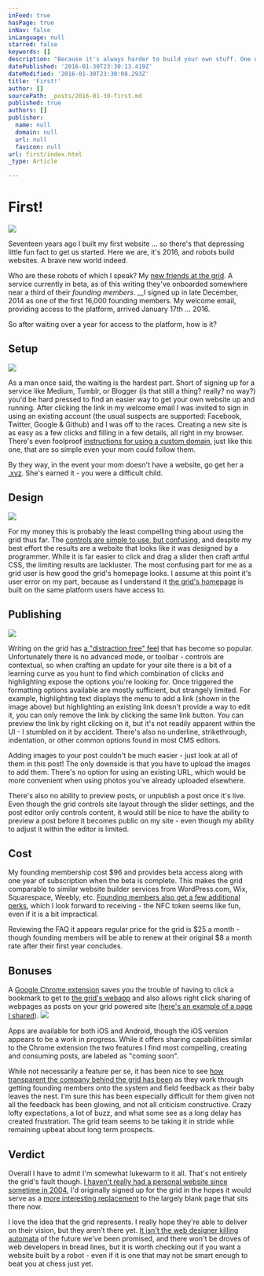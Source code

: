 ```yaml
---
inFeed: true
hasPage: true
inNav: false
inLanguage: null
starred: false
keywords: []
description: "Because it's always harder to build your own stuff. One user's review of using the grid."
datePublished: '2016-01-30T23:30:13.419Z'
dateModified: '2016-01-30T23:30:08.293Z'
title: 'First!'
author: []
sourcePath: _posts/2016-01-30-first.md
published: true
authors: []
publisher:
  name: null
  domain: null
  url: null
  favicon: null
url: first/index.html
_type: Article

---
```

# First!
![](https://the-grid-user-content.s3-us-west-2.amazonaws.com/3f5d5126-94d9-42ba-909d-4ff1baa1d233.jpg)

Seventeen years ago I built my first website ... so there's that depressing little fun fact to get us started. Here we are, it's 2016, and robots build websites. A brave new world indeed.

Who are these robots of which I speak? My [new friends at the grid][0]. A service currently in beta, as of this writing they've onboarded somewhere near a third of their _founding members_. __I signed up in late December, 2014 as one of the first 16,000 founding members. My welcome email, providing access to the platform, arrived January 17th ... 2016\.

So after waiting over a year for access to the platform, how is it?

## Setup
![](https://the-grid-user-content.s3-us-west-2.amazonaws.com/94a01368-b3f6-4861-aaf9-3a14cc97a095.png)

As a man once said, the waiting is the hardest part. Short of signing up for a service like Medium, Tumblr, or Blogger (is that still a thing? really? no way?) you'd be hard pressed to find an easier way to get your own website up and running. After clicking the link in my welcome email I was invited to sign in using an existing account (the usual suspects are supported: Facebook, Twitter, Google & Github) and I was off to the races. Creating a new site is as easy as a few clicks and filling in a few details, all right in my browser. There's even foolproof [instructions for using a custom domain][1], just like this one, that are so simple even your mom could follow them. 

By they way, in the event your mom doesn't have a website, go get her a [.xyz][2]. She's earned it - you were a difficult child.

## Design
![](https://the-grid-user-content.s3-us-west-2.amazonaws.com/da3ad343-6b10-47b7-8a49-00eef5c98e03.png)

For my money this is probably the least compelling thing about using the grid thus far. The [controls are simple to use, but confusing][3], and despite my best effort the results are a website that looks like it was designed by a programmer. While it is far easier to click and drag a slider then craft artful CSS, the limiting results are lackluster. The most confusing part for me as a grid user is how good the grid's homepage looks. I assume at this point it's user error on my part, because as I understand it [the grid's homepage][0] is built on the same platform users have access to.

## Publishing
![](https://the-grid-user-content.s3-us-west-2.amazonaws.com/a84151a6-b531-4e02-b3c0-d6f89997a0b4.png)

Writing on the grid has [a "distraction free" feel][4] that has become so popular. Unfortunately there is no advanced mode, or toolbar - controls are contextual, so when crafting an update for your site there is a bit of a learning curve as you hunt to find which combination of clicks and highlighting expose the options you're looking for. Once triggered the formatting options available are mostly sufficient, but strangely limited. For example, highlighting text displays the menu to add a link (shown in the image above) but highlighting an existing link doesn't provide a way to edit it, you can only remove the link by clicking the same link button. You can preview the link by right clicking on it, but it's not readily apparent within the UI - I stumbled on it by accident. There's also no underline, strikethrough, indentation, or other common options found in most CMS editors.

Adding images to your post couldn't be much easier - just look at all of them in this post! The only downside is that you have to upload the images to add them. There's no option for using an existing URL, which would be more convenient when using photos you've already uploaded elsewhere.

There's also no ability to preview posts, or unpublish a post once it's live. Even though the grid controls site layout through the slider settings, and the post editor only controls content, it would still be nice to have the ability to preview a post before it becomes public on my site - even though my ability to adjust it within the editor is limited.

## Cost

My founding membership cost $96 and provides beta access along with one year of subscription when the beta is complete. This makes the grid comparable to similar website builder services from WordPress.com, Wix, Squarespace, Weebly, etc. [Founding members also get a few additional perks][5], which I look forward to receiving - the NFC token seems like fun, even if it is a bit impractical.

Reviewing the FAQ it appears regular price for the grid is $25 a month - though founding members will be able to renew at their original $8 a month rate after their first year concludes.

## Bonuses

A [Google Chrome extension][6] saves you the trouble of having to click a bookmark to get to [the grid's webapp][7] and also allows right click sharing of webpages as posts on your grid powered site ([here's an example of a page I shared][8]).
![](https://the-grid-user-content.s3-us-west-2.amazonaws.com/d41aa3b6-7563-41a2-986b-51aabb9b7b15.PNG)

Apps are available for both iOS and Android, though the iOS version appears to be a work in progress. While it offers sharing capabilities similar to the Chrome extension the two features I find most compelling, creating and consuming posts, are labeled as "coming soon".

While not necessarily a feature per se, it has been nice to see [how transparent the company behind the grid has been][9] as they work through getting founding members onto the system and field feedback as their baby leaves the nest. I'm sure this has been especially difficult for them given not all the feedback has been glowing, and not all criticism constructive. Crazy lofty expectations, a lot of buzz, and what some see as a long delay has created frustration. The grid team seems to be taking it in stride while remaining upbeat about long term prospects.

## Verdict

Overall I have to admit I'm somewhat lukewarm to it all. That's not entirely the grid's fault though. [I haven't really had a personal website since sometime in 2004\.][10] I'd originally signed up for the grid in the hopes it would serve as a [more interesting replacement][11] to the largely blank page that sits there now.

I love the idea that the grid represents. I really hope they're able to deliver on their vision, but they aren't there yet. [It isn't the web designer killing automata][12] of the future we've been promised, and there won't be droves of web developers in bread lines, but it is worth checking out if you want a website built by a robot - even if it is one that may not be smart enough to beat you at chess just yet.

[0]: https://thegrid.io/
[1]: http://help.thegrid.io/article/58-custom-domain
[2]: http://www.hooli.xyz/
[3]: http://gridtalk.info/thread/33/rhythmic-contrast
[4]: http://fieldguide.gizmodo.com/9-minimal-word-processor-apps-for-distraction-free-writ-1730016034
[5]: https://thegrid.io/faq/
[6]: http://mandrillapp.com/track/click/30128911/chrome.google.com?p=eyJzIjoicXBsR1R3WVNDc2tZelhmaTVtdG5jNGdYd1BNIiwidiI6MSwicCI6IntcInVcIjozMDEyODkxMSxcInZcIjoxLFwidXJsXCI6XCJodHRwczpcXFwvXFxcL2Nocm9tZS5nb29nbGUuY29tXFxcL3dlYnN0b3JlXFxcL2RldGFpbFxcXC90aGUtZ3JpZFxcXC9wcHBqa2ZlanBiY29wa2lpbm5pY2hsb2FhamRwcG1sb1wiLFwiaWRcIjpcImY5NmMwM2JkNGJjMjRiZTNhMDQ5NGQ1MjE3MDIxODBhXCIsXCJ1cmxfaWRzXCI6W1wiZGFiMGIzNzRmYTkzMjQyMTM3Mjk3ZmFjNzk2NDZlN2UxNWFkMzMyMVwiXX0ifQ
[7]: https://app.thegrid.io/
[8]: http://christopherl.xyz/#u-e865c68c-5e73-4462-bbb0-23ae84803673-1-g-heading
[9]: https://twitter.com/thegrid/status/692883150242914304?lang=en
[10]: https://web.archive.org/web/20041217220127/http://christopherl.com/
[11]: http://christopherl.com/
[12]: http://www.fastcompany.com/3037187/the-grid-is-building-the-website-of-the-future-it-designs-itself